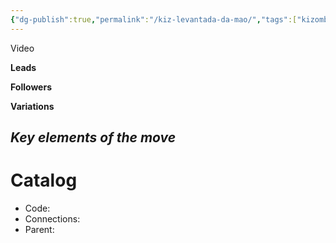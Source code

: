 ```yaml
---
{"dg-publish":true,"permalink":"/kiz-levantada-da-mao/","tags":["kizomba/step","todo"],"created":"2025-01-29T15:49:16.562-05:00","updated":"2025-01-29T15:49:21.720-05:00"}
---
```



Video

**Leads**

**Followers**

**Variations**

*Key elements of the move*
- 

# Catalog

- Code: 
- Connections: 
- Parent: 